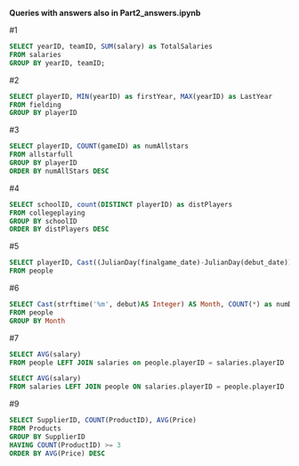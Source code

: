**Queries with answers also in Part2_answers.ipynb**

#1
```sql
SELECT yearID, teamID, SUM(salary) as TotalSalaries
FROM salaries
GROUP BY yearID, teamID;
```

#2
```sql
SELECT playerID, MIN(yearID) as firstYear, MAX(yearID) as LastYear
FROM fielding
GROUP BY playerID
```

#3
```sql
SELECT playerID, COUNT(gameID) as numAllstars
FROM allstarfull
GROUP BY playerID
ORDER BY numAllStars DESC

```

#4
```sql
SELECT schoolID, count(DISTINCT playerID) as distPlayers
FROM collegeplaying
GROUP BY schoolID
ORDER BY distPlayers DESC
```

#5
```sql
SELECT playerID, Cast((JulianDay(finalgame_date)-JulianDay(debut_date)) as Float)/365 AS careerLength
FROM people
```

#6
```sql
SELECT Cast(strftime('%m', debut)AS Integer) AS Month, COUNT(*) as numDebuts
FROM people
GROUP BY Month
```

#7
```sql
SELECT AVG(salary)
FROM people LEFT JOIN salaries on people.playerID = salaries.playerID
```

```sql
SELECT AVG(salary)
FROM salaries LEFT JOIN people ON salaries.playerID = people.playerID
```

#9
```sql
SELECT SupplierID, COUNT(ProductID), AVG(Price)
FROM Products
GROUP BY SupplierID
HAVING COUNT(ProductID) >= 3
ORDER BY AVG(Price) DESC
```
